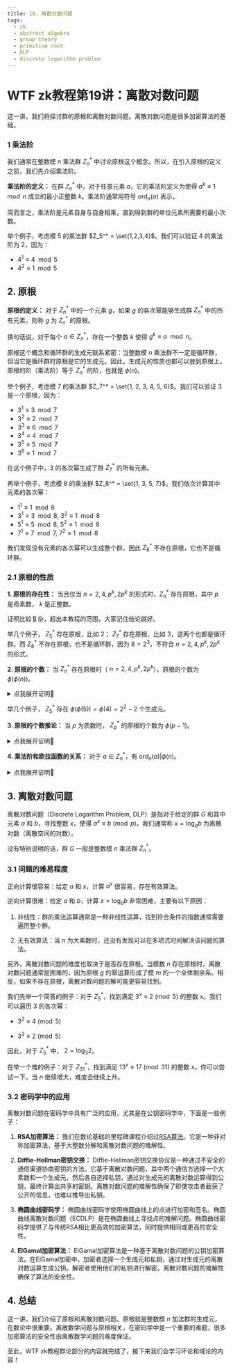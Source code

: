 ```yaml
---
title: 19. 离散对数问题
tags:
  - zk
  - abstract algebra
  - group theory
  - primitive root
  - DLP
  - discrete logarithm problem
---
```


# WTF zk教程第19讲：离散对数问题

这一讲，我们将探讨群的原根和离散对数问题。离散对数问题是很多加密算法的基础。

### 1 乘法阶

我们通常在整数模 $n$ 乘法群 $Z_n^*$ 中讨论原根这个概念。所以，在引入原根的定义之前，我们先介绍乘法阶。

**乘法阶的定义：** 在群 $Z_n^*$ 中，对于任意元素 $a$，它的乘法阶定义为使得 $a^k \equiv 1 \mod n$ 成立的最小正整数 $k$。乘法阶通常用符号 $\text{ord}_n(a)$ 表示。

简而言之，乘法阶是元素自身与自身相乘，直到得到群的单位元素所需要的最小次数。

举个例子，考虑模 $5$ 的乘法群 $Z_5^* = \set{1,2,3,4}$。我们可以验证 $4$ 的乘法阶为 $2$，因为：

- $4^1 \equiv 4 \mod 5$
- $4^2 \equiv 1 \mod 5$

## 2. 原根

**原根的定义：** 对于 $Z_n^*$ 中的一个元素 $g$，如果 $g$ 的各次幂能够生成群 $Z_n^*$ 中的所有元素，则称 $g$ 为 $Z_n^*$ 的原根。

换句话说，对于每个 $a \in Z_n^*$，存在一个整数 $k$ 使得 $g^k \equiv a \mod n$。

原根这个概念和循环群的生成元联系紧密：当整数模 $n$ 乘法群不一定是循环群，但当它是循环群时原根是它的生成元。因此，生成元的性质也都可以放到原根上。原根的阶（乘法阶）等于 $Z_n^*$ 的阶，也就是 $\phi(n)$。

举个例子，考虑模 $7$ 的乘法群 $Z_7^* = \set{1, 2, 3, 4, 5, 6}$。我们可以验证 $3$ 是一个原根，因为：

- $3^1 \equiv 3 \mod 7$
- $3^2 \equiv 2 \mod 7$
- $3^3 \equiv 6 \mod 7$
- $3^4 \equiv 4 \mod 7$
- $3^5 \equiv 5 \mod 7$
- $3^6 \equiv 1 \mod 7$

在这个例子中，$3$ 的各次幂生成了群 $Z_7^*$ 的所有元素。

再举个例子，考虑模 $8$ 的乘法群 $Z_8^* = \set{1, 3, 5, 7}$。我们依次计算其中元素的各次幂：

- $1^1 \equiv 1 \mod 8$
- $3^1 \equiv 3 \mod 8$, $3^2 \equiv 1 \mod 8$
- $5^1 \equiv 5 \mod 8$, $5^2 \equiv 1 \mod 8$
- $7^1 \equiv 7 \mod 7$, $7^2 \equiv 1 \mod 8$

我们发现没有元素的各次幂可以生成整个群，因此 $Z_8^*$ 不存在原根，它也不是循环群。

### 2.1 原根的性质

**1. 原根的存在性：** 当且仅当 $n = 2, 4, p^k, 2p^k$ 的形式时，$Z_n^*$ 存在原根，其中 $p$ 是奇素数， $k$ 是正整数。

证明比较复杂，超出本教程的范围，大家记住结论就好。

举几个例子， $Z_5^*$ 存在原根，比如 $2$； $Z_7^*$ 存在原根，比如 $3$，这两个也都是循环群。而 $Z_8^*$ 不存在原根，也不是循环群，因为 $8 = 2^3$，不符合 $n = 2, 4, p^k, 2p^k$ 的形式。

**2. 原根的个数：** 当 $Z_n^*$ 存在原根时（ $n = 2, 4, p^k, 2p^k$），原根的个数为 $\phi(\phi(n))$。

<details><summary>点我展开证明👀</summary>

假设 $Z_n^*$ 的原根为 $g$，它的阶与群 $Z_n^*$ 的阶相等，为 $\phi(n)$。根据循环群的阶的性质5，它的生成元数量为 $\phi(\phi(n))$。证毕。

</details>

举几个例子， $Z_5^*$ 存在 $\phi(\phi(5)) = \phi(4) = 2^2-2$ 个生成元。

**3. 原根的个数推论：** 当 $p$ 为质数时， $Z_p^*$ 的原根的个数为 $\phi(p-1)$。

<details><summary>点我展开证明👀</summary>

当 $p$ 为质数时， $\phi(p) = p-1$，根据上一条性质，得到 $Z_p^*$ 的原根的个数为 $\phi(p-1)$。

</details>

**4. 乘法阶和欧拉函数的关系：** 对于 $a \in Z^*_n$，有 $\text{ord}_n(a)|\phi(n)$。

<details><summary>点我展开证明👀</summary>

$Z_n^*$ 的阶为 $\phi(n)$。根据循环群的阶的性质6，元素 $a$ 的阶整除群的阶，即 $\text{ord}_n(a)|\phi(n)$。证毕。

</details>


## 3. 离散对数问题

离散对数问题（Discrete Logarithm Problem, DLP）是指对于给定的群 $G$ 和其中元素 $a$ 和 $b$，寻找整数 $x$，使得 $a^x \equiv b \pmod{p}$。我们通常称 $x = \log_a{b}$ 为离散对数（离散空间的对数）。

没有特别说明的话，群 $G$ 一般是整数模 $n$ 乘法群 $Z^*_n$。

### 3.1 问题的难易程度

正向计算很容易：给定 $a$ 和 $x$，计算 $a^x$ 很容易，存在有效算法。

逆向计算很难：给定 $a$ 和 $b$，计算 $x = \log_a{b}$ 非常困难，主要有以下原因：

1. 非线性：群的乘法运算通常是一种非线性运算，找到符合条件的指数通常需要遍历整个群。

2. 无有效算法：当 $n$ 为大素数时，还没有发现可以在多项式时间解决该问题的算法。

另外，离散对数问题的难度也取决于是否存在原根。当模数 $n$ 存在原根时，离散对数问题通常是困难的，因为原根 $g$ 的幂运算形成了模 $m$ 的一个全体剩余系。相反，如果不存在原根，离散对数问题的解可能更容易找到。

我们先举一个简答的例子：对于 $Z^*_5$，找到满足 $3^x \equiv 2 \pmod{5}$ 的整数 $x$。我们可以遍历 $3$ 的各次幂：

- $3^2 \equiv 4 \pmod{5}$

- $3^3 \equiv 2 \pmod{5}$

因此，对于 $Z^*_5$ 中， $2 = \log_3{2}$。

在举一个难的例子：对于 $Z^*_31$，找到满足 $13^x \equiv 17 \pmod{31}$ 的整数 $x$。你可以尝试一下。当 $n$ 继续增大，难度会继续上升。

### 3.2 密码学中的应用

离散对数问题在密码学中具有广泛的应用，尤其是在公钥密码学中，下面是一些例子：

1. **RSA加密算法：** 我们在数论基础的里程碑课程介绍过[RSA算法](https://github.com/WTFAcademy/WTF-zk/blob/main/MS01_RSA/readme.md)。它是一种非对称加密算法，基于大整数分解和离散对数问题的难解性。

2. **Diffie-Hellman密钥交换：** Diffie-Hellman密钥交换协议是一种通过不安全的通信渠道协商密钥的方法。它基于离散对数问题，其中两个通信方选择一个大素数和一个生成元，然后各自选择私钥，通过对生成元的离散对数运算得到公钥，最终计算出共享的密钥。离散对数问题的难解性确保了即使攻击者截获了公开的信息，也难以推导出私钥。


3. **椭圆曲线密码学：** 椭圆曲线密码学使用椭圆曲线上的点进行加密和签名。椭圆曲线离散对数问题（ECDLP）是在椭圆曲线上寻找点的难解问题。椭圆曲线密码学提供了与传统RSA相比更高效的加密算法，同时提供相同或更高的安全性。

4. **ElGamal加密算法：** ElGamal加密算法是一种基于离散对数问题的公钥加密算法。在ElGamal加密中，加密者选择一个生成元和私钥，通过对生成元的离散对数运算生成公钥。解密者使用他们的私钥进行解密。离散对数问题的难解性确保了算法的安全性。

## 4. 总结

这一讲，我们介绍了原根和离散对数问题。原根就是整数模 $n$ 加法群的生成元，在数论中很重要。离散数学问题与原根相关，在密码学中是一个重要的难题，很多加密算法的安全性由离散数学问题的难度保证。

至此，WTF zk教程群论部分的内容就完结了，接下来我们会学习环论和域论的内容！
